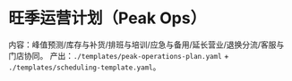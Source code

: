 # 旺季运营计划（Peak Ops）

内容：峰值预测/库存与补货/排班与培训/应急与备用/延长营业/退换分流/客服与门店协同。
产出：`./templates/peak-operations-plan.yaml` + `./templates/scheduling-template.yaml`。
